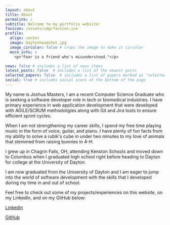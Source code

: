 ```yaml
---
layout: about
title: About
permalink: /
subtitle: Welcome to my portfolio website!
favicon: /assets/img/favicon.ico
profile:
  align: center
  image: daytonheadshot.jpg
  image_circular: false # crops the image to make it circular
  more_info: >
    <p>"Fear is a friend who's misunderstood."</p>

news: false # includes a list of news items
latest_posts: false  # includes a list of the newest posts
selected_papers: false  # includes a list of papers marked as "selected={true}"
social: true # includes social icons at the bottom of the page
---
```


My name is Joshua Masters, I am a recent Computer Science Graduate who is seeking a software developer role in tech or biomedical industries. I have primary experience in web application development that were developed with AGILE/SCRUM methodoligies along with Git and Jira tools to ensure efficient sprint cycles.

When I am not strengthening my career skills, I spend my free time playing music in the form of voice, guitar, and piano. I have plenty of fun facts from my ability to solve a rubik's cube in under two minutes to my love of animals that stemmed from raising bunnies in 4-H. 

I grew up in Chagrin Falls, OH, attending Kenston Schools and moved down to Columbus when I graduated high school right before heading to Dayton for college at the University of Dayton. 

I am now graduated from the University of Dayton and I am eager to jump into the world of software development with the skills that I developed during my time in and out of school.

Feel free to check out some of my projects/experiences on this website, on my LinkedIn, and on my GitHub below:

[LinkedIn](https://www.linkedin.com/in/joshua-masters-75609b238/)

[GitHub](https://github.com/mastersj5)


<!---
 Write your biography here. Tell the world about yourself. Link to your favorite [subreddit](http://reddit.com). You can put a picture in, too. The code is already in, just name your picture `prof_pic.jpg` and put it in the `img/` folder.

Put your address / P.O. box / other info right below your picture. You can also disable any these elements by editing `profile` property of the YAML header of your `_pages/about.md`. Edit `_bibliography/papers.bib` and Jekyll will render your [publications page](/al-folio/publications/) automatically.

Link to your social media connections, too. This theme is set up to use [Font Awesome icons](https://fontawesome.com/) and [Academicons](https://jpswalsh.github.io/academicons/), like the ones below. Add your Facebook, Twitter, LinkedIn, Google Scholar, or just disable all of them.
--->
